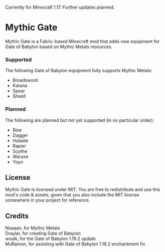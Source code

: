 Currently for Minecraft 1.17.  Further updates planned.

# Mythic Gate

Mythic Gate is a Fabric-based Minecraft mod that adds new equipment for Gate of Babylon based on Mythic Metals resources.

### Supported

The following Gate of Babylon equipment fully supports Mythic Metals:

- Broadsword
- Katana
- Spear
- Shield

### Planned

The following are planned but not yet supported (in no particular order):

- Bow
- Dagger
- Haladie
- Rapier
- Scythe
- Waraxe
- Yoyo

## License

Mythic Gate is licensed under MIT. You are free to redistribute and use this mod's code & assets, given that you also include the MIT license somewhere in your project for reference.

## Credits

Noaaan, for Mythic Metals  
Draylar, for creating Gate of Babylon  
woalk, for the Gate of Babylon 1.19.2 update  
MJRamon, for assisting with Gate of Babylon 1.19.2 enchantment fix
